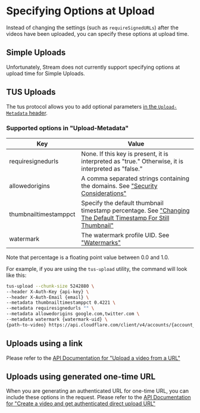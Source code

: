 # Specifying Options at Upload

Instead of changing the settings (such as `requireSignedURLs`) after the videos have been uploaded, you can specify these options at upload time.

## Simple Uploads

Unfortunately, Stream does not currently support specifying options at upload time for Simple Uploads.

## TUS Uploads

The tus protocol allows you to add optional parameters [in the `Upload-Metadata` header](https://tus.io/protocols/resumable-upload.html#upload-metadata).

### Supported options in "Upload-Metadata"

| Key | Value |
|-------|-------|
| requiresignedurls | None. If this key is present, it is interpreted as "true." Otherwise, it is interpreted as "false." |
| allowedorigins | A comma separated strings containing the domains. See ["Security Considerations"](/stream/security/security-considerations) |
| thumbnailtimestamppct | Specify the default thumbnail timestamp percentage. See ["Changing The Default Timestamp For Still Thumbnail"](/stream/thumbnails) |
| watermark | The watermark profile UID. See ["Watermarks"](/stream/watermarks) |

Note that percentage is a floating point value between 0.0 and 1.0.

For example, if you are using the `tus-upload` utility, the command will look like this:

```bash
tus-upload --chunk-size 5242880 \
--header X-Auth-Key {api-key} \
--header X-Auth-Email {email} \
--metadata thumbnailtimestamppct 0.4221 \
--metadata requiresignedurls "" \
--metadata allowedorigins google.com,twitter.com \
--metadata watermark {watermark-uid} \
{path-to-video} https://api.cloudflare.com/client/v4/accounts/{account_id}/stream
```

## Uploads using a link

Please refer to the [API Documentation for "Upload a video from a URL"](https://api.cloudflare.com/#stream-videos-upload-a-video-from-a-url)

## Uploads using generated one-time URL

When you are generating an authenticated URL for one-time URL, you can include these options in the request. Please refer to the [API Documentation for "Create a video and get authenticated direct upload URL"](https://api.cloudflare.com/#stream-videos-create-a-video-and-get-authenticated-direct-upload-url)

